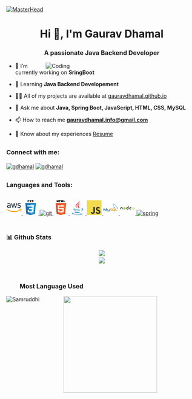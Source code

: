 [![MasterHead](https://images.hdqwalls.com/download/binary-code-minimalism-abstract-t1-1920x1080.jpg)](https://gauravdhamal.io)

<h1 align="center">Hi 👋, I'm Gaurav Dhamal</h1>
<h3 align="center">A passionate Java Backend Developer</h3>

<img align="right" alt="Coding" width="400" src="https://encrypted-tbn0.gstatic.com/images?q=tbn:ANd9GcRFb2p2OM5R3qXJS7Kh1vlCOwPIXmRwQ5Se-Q&usqp=CAU" />
<!-- <p align="left"> <img src="https://komarev.com/ghpvc/?username=gauravdhamal&label=Profile%20views&color=0e75b6&style=flat" alt="gauravdhamal" /> </p> -->

- 🔭 I’m currently working on **SringBoot**

- 🌱 Learning **Java Backend Developement**

- 👨‍💻 All of my projects are available at [gauravdhamal.github.io](gauravdhamal.github.io)

- 💬 Ask me about **Java, Spring Boot, JavaScript, HTML, CSS, MySQL**

- 📫 How to reach me **gauravdhamal.info@gmail.com**

- 📄 Know about my experiences [Resume](https://drive.google.com/drive/u/1/folders/1aVailb3oUWko44w1_V3AutWfCqk0yWWU)

<h3 align="left" style="margin-top: 30px">Connect with me:</h3>
<p align="left">
<a href="https://linkedin.com/in/gauravdhamal" target="blank"><img align="center" src="https://raw.githubusercontent.com/rahuldkjain/github-profile-readme-generator/master/src/images/icons/Social/linked-in-alt.svg" alt="gdhamal" height="30" width="40" /></a>
<a href="https://www.leetcode.com/https://leetcode.com/gauravdhamal11/" target="blank"><img align="center" src="https://raw.githubusercontent.com/rahuldkjain/github-profile-readme-generator/master/src/images/icons/Social/leet-code.svg" alt="gdhamal" height="30" width="40" /></a>
</p>
<!-- <p align="left"> <a href="https://github.com/ryo-ma/github-profile-trophy"><img src="https://github-profile-trophy.vercel.app/?username=gauravdhamal" alt="gdhamal" /></a> </p> -->

<h3 align="left" style="margin-top: 30px">Languages and Tools:</h3> 
<div style="display: flex; justify-content:space-between;gap: 20px;">
<p align="left"> 
<a href="https://aws.amazon.com" target="_blank" rel="noreferrer"><img src="https://raw.githubusercontent.com/devicons/devicon/master/icons/amazonwebservices/amazonwebservices-original-wordmark.svg" alt="aws" width="40" height="40"/> </a> 
<a href="https://www.w3schools.com/css/" target="_blank" rel="noreferrer"> <img src="https://raw.githubusercontent.com/devicons/devicon/master/icons/css3/css3-original-wordmark.svg" alt="css3" width="40" height="40"/> </a> 
<a href="https://git-scm.com/" target="_blank" rel="noreferrer"> <img src="https://www.vectorlogo.zone/logos/git-scm/git-scm-icon.svg" alt="git" width="40" height="40"/> </a>
<a href="https://www.w3.org/html/" target="_blank" rel="noreferrer"> <img src="https://raw.githubusercontent.com/devicons/devicon/master/icons/html5/html5-original-wordmark.svg" alt="html5" width="40" height="40"/> </a> 
<a href="https://www.java.com" target="_blank" rel="noreferrer"> <img src="https://raw.githubusercontent.com/devicons/devicon/master/icons/java/java-original.svg" alt="java" width="40" height="40"/> </a> 
<a href="https://developer.mozilla.org/en-US/docs/Web/JavaScript" target="_blank" rel="noreferrer"> <img src="https://raw.githubusercontent.com/devicons/devicon/master/icons/javascript/javascript-original.svg" alt="javascript" width="40" height="40"/> </a> 
<a href="https://www.mysql.com/" target="_blank" rel="noreferrer"> <img src="https://raw.githubusercontent.com/devicons/devicon/master/icons/mysql/mysql-original-wordmark.svg" alt="mysql" width="40" height="40"/> </a> 
<a href="https://nodejs.org" target="_blank" rel="noreferrer"> <img src="https://raw.githubusercontent.com/devicons/devicon/master/icons/nodejs/nodejs-original-wordmark.svg" alt="nodejs" width="40" height="40"/> </a> 
<a href="https://spring.io/" target="_blank" rel="noreferrer"> <img src="https://www.vectorlogo.zone/logos/springio/springio-icon.svg" alt="spring" width="40" height="40"/> </a> </p>
</div>

<h3 style="margin-top: 30px">📊 Github Stats</h3>
<p align="center">
   <img align="center"  src="https://github-readme-streak-stats.herokuapp.com/?user=gauravdhamal&theme=dark" /> <br \>
   <img align="center" src="https://github-readme-stats.vercel.app/api?username=gauravdhamal&show_icons=true&locale=en&theme=dark"/>
</p>
<!-- <h3 align="center"> 
  Visitor count <br>
  <img src="https://profile-counter.glitch.me/gauravdhamal/count.svg" />
</h3> -->
<h3 style="margin-top: 50px; margin-left: 35px">Most Language Used</h3>

<div>
  <img align="left" src="https://github-readme-stats.vercel.app/api/top-langs/?username=gauravdhamal&theme=radical&langs_count=8" alt="Samruddhi" height="260px" width="25%" />
  <img align="right" src="https://activity-graph.herokuapp.com/graph?username=gauravdhamal&theme=gruvbox&hide_border=true&area=true" height="255px" width="70%"/>
<div>
